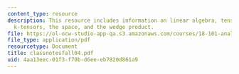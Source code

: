 ```yaml
---
content_type: resource
description: This resource includes information on linear algebra, tensors, alternating
  k-tensors, the space, and the wedge product.
file: https://ol-ocw-studio-app-qa.s3.amazonaws.com/courses/18-101-analysis-ii-fall-2005/4aa13eec01f3f70bd6eeeb7820d861a9_classnotesfall04.pdf
file_type: application/pdf
resourcetype: Document
title: classnotesfall04.pdf
uid: 4aa13eec-01f3-f70b-d6ee-eb7820d861a9
---
```

